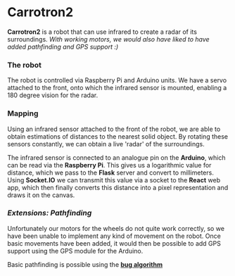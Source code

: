 # Carrotron2 

**Carrotron2** is a robot that can use infrared to create a radar of its
      surroundings. *With working motors, we would also have liked to have
      added pathfinding and GPS support :)*

### The robot

  The robot is controlled via Raspberry Pi and Arduino units. We have a servo
  attached to the front, onto which the infrared sensor is mounted, enabling
  a 180 degree vision for the radar.

### Mapping

  Using an infrared sensor attached to the front of the robot, we are able
  to obtain estimations of distances to the nearest solid object. By
  rotating these sensors constantly, we can obtain a live 'radar' of the
  surroundings.

  The infrared sensor is connected to an analogue pin on the **Arduino**, which
  can be read via the **Raspberry Pi**. This gives us a logarithmic value for
  distance, which we pass to the **Flask** server and convert to millimeters.
  Using **Socket.IO** we can transmit this value via a socket to the **React** web
  app, which then finally converts this distance into a pixel representation
  and draws it on the canvas.
 
### *Extensions: Pathfinding*

  Unfortunately our motors for the wheels do not quite work correctly, so we
  have been unable to implement any kind of movement on the robot. Once basic
  movements have been added, it would then be possible to add GPS support using
  the GPS module for the Arduino.


  Basic pathfinding is possible using the **[bug algorithm](https://www.cs.cmu.edu/~./motionplanning/lecture/Chap2-Bug-Alg_howie.pdf)**

